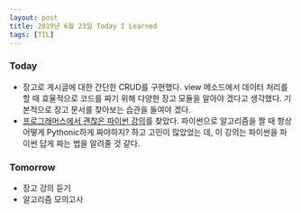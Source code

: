 ```yaml
---
layout: post
title: 2019년 6월 23일 Today I Learned
tags: [TIL]
---
```


### Today
* 장고로 게시글에 대한 간단한 CRUD를 구현했다. view 메소드에서 데이터 처리를 할 때 효율적으로 코드를 짜기 위해 다양한 장고 모듈을 알아야 겠다고 생각했다. 기본적으로 장고 문서를 찾아보는 습관을 들여야 겠다. 
* [프로그래머스에서 괜찮은 파이썬 강의](https://programmers.co.kr/learn/courses/4008)를 찾았다. 파이썬으로 알고리즘을 짤 때 항상 어떻게 Pythonic하게 짜야하지? 하고 고민이 많았었는 데, 이 강의는 파이썬을 파이썬 답게 짜는 법을 알려줄 것 같다.

### Tomorrow
* 장고 강의 듣기
* 알고리즘 모의고사